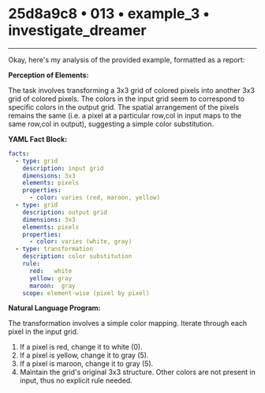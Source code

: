# 25d8a9c8 • 013 • example_3 • investigate_dreamer

---
Okay, here's my analysis of the provided example, formatted as a report:

**Perception of Elements:**

The task involves transforming a 3x3 grid of colored pixels into another 3x3 grid of colored pixels. The colors in the input grid seem to correspond to specific colors in the output grid. The spatial arrangement of the pixels remains the same (i.e. a pixel at a particular row,col in input maps to the same row,col in output), suggesting a simple color substitution.

**YAML Fact Block:**



```yaml
facts:
  - type: grid
    description: input grid
    dimensions: 3x3
    elements: pixels
    properties:
      - color: varies (red, maroon, yellow)
  - type: grid
    description: output grid
    dimensions: 3x3
    elements: pixels
    properties:
      - color: varies (white, gray)
  - type: transformation
    description: color substitution
    rule:
      red:   white
      yellow: gray
      maroon:  gray
    scope: element-wise (pixel by pixel)
```



**Natural Language Program:**

The transformation involves a simple color mapping. Iterate through each pixel in the input grid.
1.  If a pixel is red, change it to white (0).
2.  If a pixel is yellow, change it to gray (5).
3. If a pixel is maroon, change it to gray (5).
4.  Maintain the grid's original 3x3 structure. Other colors are not present in input, thus no explicit rule needed.

